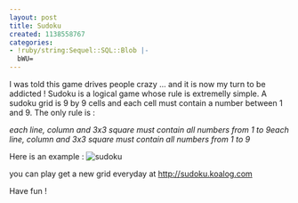 ```yaml
---
layout: post
title: Sudoku
created: 1138558767
categories:
- !ruby/string:Sequel::SQL::Blob |-
  bWU=
---
```

I was told this game drives people crazy ... and it is now my turn to be addicted !<!--break-->
Sudoku is a logical game whose rule is extremelly simple. A sudoku grid is 9 by 9 cells and each cell must contain a number between 1 and 9. The only rule is :

<i>each line, column and 3x3 square must contain all numbers from 1 to 9each line, column and 3x3 square must contain all numbers from 1 to 9</i>

Here is an example :
<img src="/images/sudoku.gif" alt="sudoku">

you can play get a new grid everyday at <a href="http://sudoku.koalog.com">http://sudoku.koalog.com</a>

Have fun !
